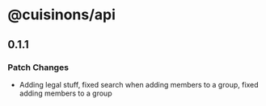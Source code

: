 # @cuisinons/api

## 0.1.1

### Patch Changes

- Adding legal stuff, fixed search when adding members to a group, fixed adding members to a group
